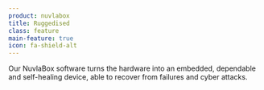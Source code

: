 ```yaml
---
product: nuvlabox
title: Ruggedised
class: feature
main-feature: true
icon: fa-shield-alt
---
```


Our NuvlaBox software turns the hardware into an embedded, dependable and self-healing device, able to recover from failures and cyber attacks.

